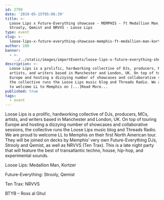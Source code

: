 ```yaml
---
id: 2799
date: '2019-05-15T05:06:39'
title: >-
  Loose Lips x Future-Everything showcase - MEMPHIS - ft Medallion Man, Kortzer,
  Strooly, Qemist and NRVVS - Loose Lips
type: event
slug: >-
  loose-lips-x-future-everything-showcase-memphis-ft-medallion-man-kortzer-strooly-qemist-and-nrvvs
author: 100
banner:
  - >-
    ../../static/images/importEvents/loose-lips-x-future-everything-showcase-memphis-ft-medallion-man-kortzer-strooly-qemist-and-nrvvs/image2799.jpeg
description: >-
  Loose Lips is a prolific, hardworking collective of DJs, producers, MCs,
  artists, and writers based in Manchester and London, UK. On top of touring
  Europe and hosting a dizzying number of showcases and collaborative sessions,
  the collective runs the Loose Lips music blog and Threads Radio. We are proud
  to welcome LL to Memphis on [...]Read More...
published: true
tags:
  - event
---
```

Loose Lips is a prolific, hardworking collective of DJs, producers, MCs, artists, and writers based in Manchester and London, UK. On top of touring Europe and hosting a dizzying number of showcases and collaborative sessions, the collective runs the Loose Lips music blog and Threads Radio. We are proud to welcome LL to Memphis on their first North American tour. They will be joined on decks by Memphis’ very own Future-Everything DJs, Strooly and Qemist, as well as NRVVS (Ten Trax). This is a late night party that will feature the best of transatlantic techno, house, hip-hop, and experimental sounds.

  

Loose Lips: Medallion Man, Kortzer

Future-Everything: Strooly, Qemist

Ten Trax: NRVVS

BTYB – Ross al Ghul